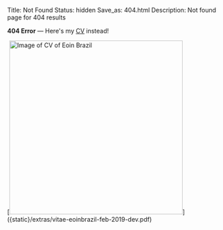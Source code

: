 Title: Not Found
Status: hidden
Save_as: 404.html
Description: Not found page for 404 results

<strong>404 Error</strong> &#8212; Here's my [CV]({static}/extras/vitae-eoinbrazil-feb-2019-dev.pdf) instead!
<p>[<img alt="Image of CV of Eoin Brazil" src="{static}/extras/vitae-eoinbrazil-feb-2019-dev.png" width="400" />]({static}/extras/vitae-eoinbrazil-feb-2019-dev.pdf)</p>

